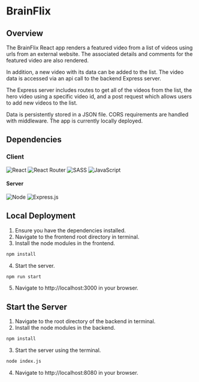 # BrainFlix

## Overview

The BrainFlix React app renders a featured video from a list of videos using urls from an external website. The associated details and comments for the featured video are also rendered.

In addition, a new video with its data can be added to the list. The video data is accessed via an api call to the backend Express server.

The Express server includes routes to get all of the videos from the list, the hero video using a specific video id, and a post request which allows users to add new videos to the list.

Data is persistently stored in a JSON file. CORS requirements are handled with middleware. The app is currently locally deployed.

## Dependencies

### Client

![React](https://img.shields.io/badge/react-%2320232a.svg?style=for-the-badge&logo=react&logoColor=%2361DAFB)
![React Router](https://img.shields.io/badge/React_Router-CA4245?style=for-the-badge&logo=react-router&logoColor=white)
![SASS](https://img.shields.io/badge/SASS-hotpink.svg?style=for-the-badge&logo=SASS&logoColor=white)
![JavaScript](https://img.shields.io/badge/javascript-%23323330.svg?style=for-the-badge&logo=javascript&logoColor=%23F7DF1E)

#### Server

![Node](https://img.shields.io/badge/node.js-339933?style=for-the-badge&logo=nodedotjs&logoColor=white)
![Express.js](https://img.shields.io/badge/express.js-%23404d59.svg?style=for-the-badge&logo=express&logoColor=%2361DAFB)

## Local Deployment

1. Ensure you have the dependencies installed.
2. Navigate to the frontend root directory in terminal.
3. Install the node modules in the frontend.

```bash
npm install
```

4. Start the server.

```bash
npm run start
```

5. Navigate to http://localhost:3000 in your browser.

## Start the Server

1. Navigate to the root directory of the backend in terminal.
2. Install the node modules in the backend.

```bash
npm install
```

3. Start the server using the terminal.

```bash
node index.js
```

4. Navigate to http://localhost:8080 in your browser.
